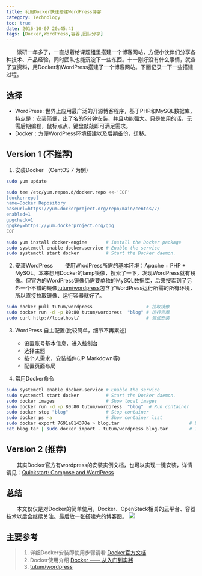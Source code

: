 ```yaml
---
title: 利用Docker快速搭建WordPress博客
category: Technology
toc: true
date: 2016-10-07 20:45:41
tags: [Docker,WordPress,容器,团队分享]
---
```

&emsp;&emsp;读研一年多了，一直想着给课题组里搭建一个博客网站，方便小伙伴们分享各种技术、产品经验，同时团队也能沉淀下一些东西。十一刚好没有什么事情，就查了查资料，用Docker和WordPress搭建了一个博客网站。下面记录一下一些搭建过程。
## 选择
* WordPress: 世界上应用最广泛的开源博客程序，基于PHP和MySQL数据库，特点是：安装简便，出了名的5分钟安装，并且功能强大。只是使用的话，无需后期编程，鼠标点点、键盘敲敲即可满足需求。
* Docker：方便WordPress环境搭建以及后期备份，迁移。

## Version 1 (不推荐)
1. 安装Docker （CentOS 7 为例）
```bash
sudo yum update

sudo tee /etc/yum.repos.d/docker.repo <<-'EOF'
[dockerrepo]
name=Docker Repository
baseurl=https://yum.dockerproject.org/repo/main/centos/7/
enabled=1
gpgcheck=1
gpgkey=https://yum.dockerproject.org/gpg
EOF

sudo yum install docker-engine       # Install the Docker package
sudo systemctl enable docker.service # Enable the service
sudo systemctl start docker          # Start the Docker daemon.
```

2. 安装WordPress
&emsp;&emsp;使用WrodPress所需的基本环境：Apache + PHP + MySQL。本来想用Docker的lamp镜像，搜索了一下，发现WordPress就有镜像。但官方的WordPress镜像仍需要单独的MySQL数据库，后来搜索到了另外一个不错的镜像[tutum/wordpress](https://hub.docker.com/r/tutum/wordpress/)包含了WordPress运行所需的所有环境，所以直接拉取镜像、运行容器就好了。
```bash
sudo docker pull tutum/wordpress                    # 拉取镜像
sudo docker run -d -p 80:80 tutum/wordpress  "blog" # 运行容器
sudo curl http://localhost/                         # 测试安装
```
3. WordPress 自主配置(比较简单，细节不再累述)
    - 设置账号基本信息，进入控制台
    - 选择主题
    - 按个人需求，安装插件(JP Markdown等)
    - 配置页面布局

4. 常用Docker命令
```bash
sudo systemctl enable docker.service # Enable the service
sudo systemctl start docker          # Start the Docker daemon.
sudo docker images                   # Show local images
sudo docker run -d -p 80:80 tutum/wordpress  "blog"  # Run container
sudo docker stop "blog"              # Stop container
sudo docker ps -a                    # Show container list
sudo docker export 7691a814370e > blog.tar                          # Export container
cat blog.tar | sudo docker import - tutum/wordpress blog.tar        # Import container
```

## Version 2 (推荐)
&emsp;&emsp;其实Docker官方有wordpress的安装实例文档，也可以实现一键安装，详情请见：[Quickstart: Compose and WordPress](https://docs.docker.com/compose/wordpress/)

## 总结
&emsp;&emsp;本文仅仅是对Docker的简单使用，Docker、OpenStack相关的云平台、容器技术以后会继续关注。最后放一张搭建完的博客图。
![](blog.PNG) 

## 主要参考
> 1. 详细Docker安装即使用步骤请看 [Docker官方文档](https://docs.docker.com/engine/installation/linux/centos/)
> 2. Docker使用介绍 [Docker —— 从入门到实践](https://www.gitbook.com/book/yeasy/docker_practice/details)
> 3. [tutum/wordpress](https://hub.docker.com/r/tutum/wordpress/)
